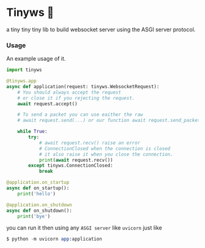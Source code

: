 # Tinyws 📡
a tiny tiny tiny lib to build websocket server using the ASGI server protocol.

### Usage
An example usage of it.
```py
import tinyws

@tinyws.app
async def application(request: tinyws.WebsocketRequest):
    # You should always accept the request
    # or close it if you rejecting the request.
    await request.accept()

    # To send a packet you can use eaither the raw
    # await request.send(...) or our function await request.send_packet(...)

    while True:
        try:
            # await request.recv() raise an error
            # ConnectionClosed when the connection is closed
            # it also raise it when you close the connection.
            print(await request.recv())
        except tinyws.ConnectionClosed:
            break

@application.on_startup
async def on_startup():
    print('hello')

@application.on_shutdown
async def on_shutdown():
    print('bye')
```

you can run it then using any `ASGI server` like `uvicorn` just like 
```s
$ python -m uvicorn app:application
```

